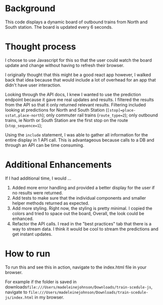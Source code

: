 # Background

This code displays a dynamic board of outbound trains from North and South station. The board is updated every 6 seconds.

# Thought process

I choose to use Javascript for this so that the user could watch the board update and change without having to refresh their browser.

I originally thought that this might be a good react app however, I walked back that idea because that would include a lot of overhead for an app that didn't have user interaction.

Looking through the API docs, I knew I wanted to use the prediction endpoint because it gave me real updates and results. I filtered the results from the API so that it only returned relevant results. Filtering included looking at predictions for North and South Station (`[stop]=place-sstat,place-north`); only commuter rail trains (`route_type=2`); only outbound trains, ie North or South Station are the first stop on the route (`stop_sequence=1`);

Using the `include` statement, I was able to gather all information for the entire display in 1 API call. This is advantageous because calls to a DB and through an API can be time consuming.

# Additional Enhancements

If I had additional time, I would ...
1. Added more error handling and provided a better display for the user if no results were returned.
2. Add tests to make sure that the individual components and smaller helper methods returned as expected.
3. Add more styling. Right now, the styling is pretty minimal. I copied the colors and tried to space out the board, Overall, the look could be enhanced.
4. Refactor the API calls. I read in the "best practices" tab that there is a way to stream data. I think it would be cool to stream the predictions and get instant updates.

# How to run

To run this and see this in action, navigate to the index.html file in your browser.

For example if the folder is saved in downloads`file:///Users/madeleinejohnson/Downloads/train-scedule-js`, navigate to `file:///Users/madeleinejohnson/Downloads/train-scedule-js/index.html` in my browser.
